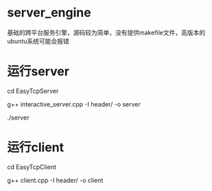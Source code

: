 # server_engine
基础的跨平台服务引擎，源码较为简单，没有提供makefile文件，高版本的ubuntu系统可能会报错

# 运行server
cd EasyTcpServer

g++ interactive_server.cpp -I header/ -o server

./server

# 运行client
cd EasyTcpClient

g++ client.cpp -I header/ -o client
